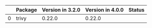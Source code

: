 <!-- markdown-link-check-disable -->

|    | Package   | Version in 3.2.0   | Version in 4.0.0   | Status   |
|---:|:----------|:-------------------|:-------------------|:---------|
|  0 | trivy     | 0.22.0             | 0.22.0             |          |